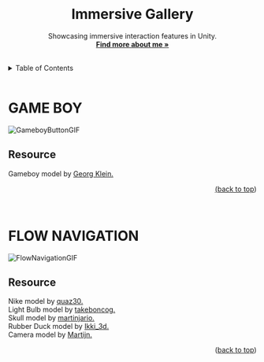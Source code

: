 <div id="top"></div>

<br />

<!-- PROJECT LOGO -->
<div align="center">
  <!-- <img src="" alt="Logo" width="130" height="130"> -->
  <h1 align="center">Immersive Gallery</h1>
  <p align="center">
    Showcasing immersive interaction features in Unity.
    <br />
    <a href="https://colliecollie.netlify.app"><strong>Find more about me »</strong></a>
    <br />
    <br />
  </p>
</div>

<!-- TABLE OF CONTENTS -->
<details>
  <summary>Table of Contents</summary>
  <ol>
    <li>
      <a href="#game-boy">Game Boy</a>
      <ul>
        <li>Content</li>
      </ul>
    </li>
    <li>
      <a href="#flow-navigation">Flow Navigation</a>
      <ul>
        <li>Content</li>
      </ul>
    </li>
  </ol>
</details>

<br />

<!-- GAME BOY -->
# GAME BOY

![GameboyButtonGIF](https://user-images.githubusercontent.com/32338791/190570378-71cc4e2f-90cb-4d67-983e-82964195cf1d.gif)

## Resource

Gameboy model by <a href="https://skfb.ly/6YNov">Georg Klein.

<p align="right">(<a href="#top">back to top</a>)</p>
<br />


<!-- FLOW NAVIGATION -->
# FLOW NAVIGATION

![FlowNavigationGIF](https://user-images.githubusercontent.com/32338791/190569224-09d73faa-401c-4e6e-923f-835d7e00db72.gif)

## Resource

Nike model by <a href="https://skfb.ly/6QWO6">quaz30.<a /> \
Light Bulb model by <a href="https://skfb.ly/6RYTE">takeboncog.<a /> \
Skull model by <a href="https://skfb.ly/JrST">martinjario.<a /> \
Rubber Duck model by <a href="https://skfb.ly/6TsSv">Ikki_3d.<a /> \
Camera model by <a href="https://skfb.ly/orGUL">Martijn.<a />

<p align="right">(<a href="#top">back to top</a>)</p>
<br />
